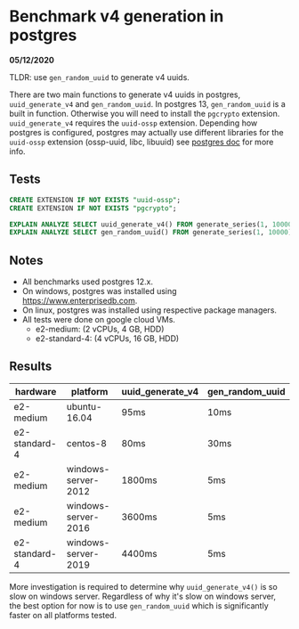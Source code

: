# Benchmark v4 generation in postgres

**05/12/2020**

TLDR: use `gen_random_uuid` to generate v4 uuids.

There are two main functions to generate v4 uuids in postgres, `uuid_generate_v4` and `gen_random_uuid`. In postgres 13, `gen_random_uuid` is a built in function. Otherwise you will need to install the `pgcrypto` extension. `uuid_generate_v4` requires the `uuid-ossp` extension. Depending how postgres is configured, postgres may actually use different libraries for the `uuid-ossp` extension (ossp-uuid, libc, libuuid) see [postgres doc](https://www.postgresql.org/docs/13/uuid-ossp.html) for more info.

## Tests

```sql
CREATE EXTENSION IF NOT EXISTS "uuid-ossp";
CREATE EXTENSION IF NOT EXISTS "pgcrypto";
```

```sql
EXPLAIN ANALYZE SELECT uuid_generate_v4() FROM generate_series(1, 10000);
EXPLAIN ANALYZE SELECT gen_random_uuid() FROM generate_series(1, 10000);
```

## Notes

- All benchmarks used postgres 12.x.
- On windows, postgres was installed using https://www.enterprisedb.com.
- On linux, postgres was installed using respective package managers.
- All tests were done on google cloud VMs.
  - e2-medium: (2 vCPUs, 4 GB, HDD)
  - e2-standard-4: (4 vCPUs, 16 GB, HDD)

## Results

| hardware      | platform            | uuid_generate_v4 | gen_random_uuid |
| ------------- | ------------------- | ---------------- | --------------- |
| e2-medium     | ubuntu-16.04        | 95ms             | 10ms            |
| e2-standard-4 | centos-8            | 80ms             | 30ms            |
| e2-medium     | windows-server-2012 | 1800ms           | 5ms             |
| e2-medium     | windows-server-2016 | 3600ms           | 5ms             |
| e2-standard-4 | windows-server-2019 | 4400ms           | 5ms             |

More investigation is required to determine why `uuid_generate_v4()` is so slow on windows server. Regardless of why it's slow on windows server, the best option for now is to use `gen_random_uuid` which is significantly faster on all platforms tested.
